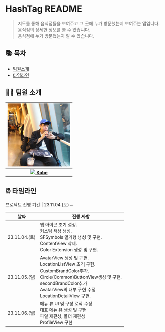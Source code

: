 # HashTag README
> 지도를 통해 음식점들을 보여주고 그 곳에 누가 방문했는지 보여주는 앱입니다.</br>
> 음식점의 상세한 정보를 볼 수 있습니다.</br>
> 음식점에 누가 방문했는지 알 수 있습니다.</br>

## 📚 목차
- [팀원소개](#-팀원-소개)
- [타임라인](#-타임라인)


## 🧑‍💻 팀원 소개
| <img src="https://github.com/devKobe24/BranchTest/blob/main/IMG_5424.JPG?raw=true" width="200" height="200"/> |
| :-: |
| [<img src="https://hackmd.io/_uploads/SJEQuLsEh.png" width="20"/> **Kobe**](https://github.com/devKobe24) |

## ⏰ 타임라인
프로젝트 진행 기간 | 23.11.04.(토) ~ 

| 날짜 | 진행 사항 |
| -------- | -------- |
| 23.11.04.(토) | 앱 아이콘 초기 설정.</br>커스텀 색상 생성.</br>SFSymbols 열거형 생성 및 구현.</br>ContentView 삭제.</br>Color Extension 생성 및 구현.</br>|
| 23.11.05.(일) | AvatarView 생성 및 구현.</br>LocationListView 초기 구현.</br>CustomBrandColor추가.</br>Circle(Common)ButtonView생성 및 구현.</br>secondBrandColor추가</br>AvatarView의 내부 구현 수정</br>LocationDetailView 구현.</br> |
| 23.11.06.(월) | 메뉴 뷰 UI 및 구성 로직 수정</br>대표 메뉴 뷰 생성 및 구현</br>파일 재편성, 폴더 재편성</br>ProfileView 구현</br> |
